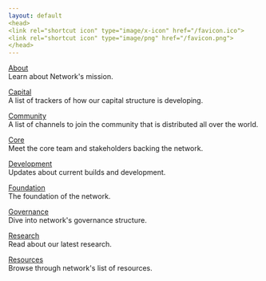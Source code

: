 ```yaml
---
layout: default
<head>
<link rel="shortcut icon" type="image/x-icon" href="/favicon.ico">
<link rel="shortcut icon" type="image/png" href="/favicon.png">
</head>
---
```


[About](/about)
<br>
Learn about Network's mission.

[Capital](/capital)
<br>
A list of trackers of how our capital structure is developing.

[Community](/community)
<br>
A list of channels to join the community that is distributed all over the world.

[Core](/core)
<br>
Meet the core team and stakeholders backing the network.

[Development](/development)
<br>
Updates about current builds and development.

<a href="https://network.foundation">Foundation</a>
<br>
The foundation of the network.

[Governance](/governance)
<br>
Dive into network's governance structure.

[Research](/research)
<br>
Read about our latest research. 

[Resources](/resources)
<br>
Browse through network's list of resources.




